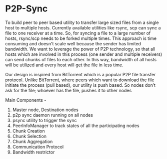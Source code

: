 # P2P-Sync

To build peer to peer based utility to transfer large sized files from a single host to multiple hosts. Currently available utilities like rsync, scp can sync a file to one receiver at a time. So, for syncing a file to a large number of hosts, rsync/scp needs to be forked multiple times. This approach is time consuming and doesn't scale well because the sender has limited bandwidth. We want to leverage the power of P2P technology, so that all hosts which are involved in this process (one sender and multiple receivers) can send chunks of files to each other. In this way, bandwidth of all hosts will be utilized and every host will get the file in less time.

Our design is inspired from BitTorrent which is a popular P2P file transfer protocol.  Unlike BitTorrent, where peers which want to download the file initiate the process (pull based), our utility is push based. So nodes don’t ask for the file; whoever has the file, pushes it to other nodes

Main Components -
1. Master node, Destination nodes
2. p2p sync daemon running on all nodes
3. psync utility to trigger the sync
4. PeerInfoManager to track states of all the participating nodes
5. Chunk Creation
6. Chunk Selection
7. Chunk Aggregation
8. Communication Protocol
9. Bandwidth restrictor
